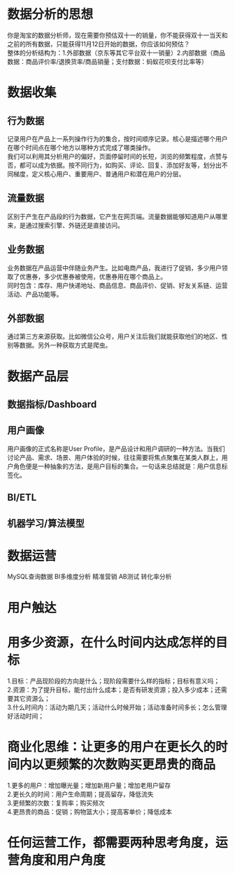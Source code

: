  # 数据分析的思想
 你是淘宝的数据分析师，现在需要你预估双十一的销量，你不能获得双十一当天和之前的所有数据，只能获得11月12日开始的数据，你应该如何预估？<br>
 整体的分析结构为：1.外部数据（京东等其它平台双十一销量）2.内部数据（商品数据：商品评价率/退换货率/商品销量；支付数据：蚂蚁花呗支付比率等）<br>
# 数据收集
## 行为数据
记录用户在产品上一系列操作行为的集合，按时间顺序记录。核心是描述哪个用户在哪个时间点在哪个地方以哪种方式完成了哪类操作。<br>
我们可以利用其分析用户的偏好，页面停留时间的长短，浏览的频繁程度，点赞与否，都可以成为依据。按不同行为，如购买、评论、回复、添加好友等，划分出不同梯度，定义核心用户、重要用户、普通用户和潜在用户的分层。<br>
## 流量数据
区别于产生在产品段的行为数据，它产生在网页端。流量数据能够知道用户从哪里来，是通过搜索引擎、外链还是直接访问。
## 业务数据
业务数据在产品运营中伴随业务产生。比如电商产品，我进行了促销，多少用户领取了优惠券，多少优惠券被使用，优惠券用在哪个商品上。<br>
同时包含：库存、用户快递地址、商品信息、商品评价、促销、好友关系链、运营活动、产品功能等。<br>
## 外部数据
通过第三方来源获取。比如微信公众号，用户关注后我们就能获取他们的地区、性别等数据。另外一种获取方式是爬虫。<br>
# 数据产品层
## 数据指标/Dashboard
## 用户画像
用户画像的正式名称是User Profile，是产品设计和用户调研的一种方法。当我们讨论产品、需求、场景、用户体验的时候，往往需要将焦点聚集在某类人群上，用户角色便是一种抽象的方法，是用户目标的集合。一句话来总结就是：用户信息标签化。
## BI/ETL
## 机器学习/算法模型
# 数据运营
MySQL查询数据 BI多维度分析 精准营销 AB测试 转化率分析<br>
# 用户触达
# 用多少资源，在什么时间内达成怎样的目标
1.目标：产品现阶段的方向是什么；现阶段需要什么样的指标；目标有意义吗；<br>
2.资源：为了提升目标，能付出什么成本；是否有研发资源；投入多少成本；还需要其它资源么；<br>
3.什么时间内：活动为期几天；活动什么时候开始；活动准备时间多长；怎么管理好活动时间；<br>
# 商业化思维：让更多的用户在更长久的时间内以更频繁的次数购买更昂贵的商品
1.更多的用户：增加曝光量；增加新用户量；增加老用户留存<br>
2.更长久的时间：用户生命周期；提高留存，降低流失<br>
3.更频繁的次数：复购率；购买频次<br>
4.更昂贵的商品：促销；购物篮大小；提高客单价；降低成本
# 任何运营工作，都需要两种思考角度，运营角度和用户角度
